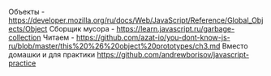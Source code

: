 Объекты - https://developer.mozilla.org/ru/docs/Web/JavaScript/Reference/Global_Objects/Object
Сборщик мусора - https://learn.javascript.ru/garbage-collection
Читаем - https://github.com/azat-io/you-dont-know-js-ru/blob/master/this%20%26%20object%20prototypes/ch3.md
Вместо домашки и для практики https://github.com/andrewborisov/javascript-practice